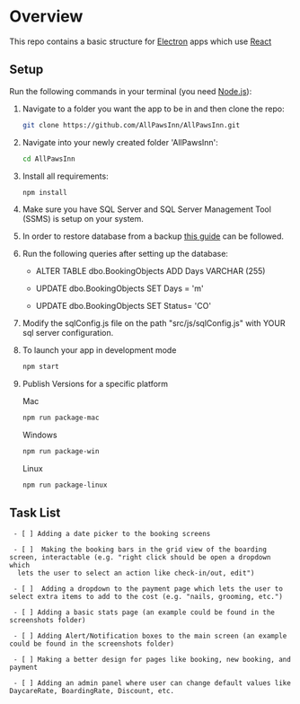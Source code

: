 # Overview
This repo contains a basic structure for [Electron](https://electron.atom.io/) apps which use [React](https://facebook.github.io/react/)

## Setup
Run the following commands in your terminal (you need [Node.js](https://nodejs.org/en/)):

1. Navigate to a folder you want the app to be in and then clone the repo:  
    ```sh
    git clone https://github.com/AllPawsInn/AllPawsInn.git
    ```
2. Navigate into your newly created folder 'AllPawsInn':  
    ```sh
    cd AllPawsInn
    ```

3. Install all requirements:  
    ```sh
    npm install
    ```
4. Make sure you have SQL Server and SQL Server Management Tool (SSMS) is setup on your system.

5. In order to restore database from a backup [this guide](https://www.howtogeek.com/50354/restoring-a-sql-database-backup-using-sql-server-management-studio)  can be followed.

5. Run the following queries after setting up the database:
    - ALTER TABLE dbo.BookingObjects
      ADD Days VARCHAR (255)

    - UPDATE dbo.BookingObjects
      SET Days = 'm'

    - UPDATE dbo.BookingObjects
      SET Status= 'CO'

5. Modify the sqlConfig.js file on the path "src/js/sqlConfig.js" with YOUR sql server configuration.

6. To launch your app in development mode
    ```sh
    npm start

7. Publish Versions for a specific platform

    Mac
    ```sh
    npm run package-mac
    ```

    Windows
    ```sh
    npm run package-win
    ```

    Linux
    ```sh
    npm run package-linux
    ```
## Task List   
     - [ ] Adding a date picker to the booking screens
    
     - [ ]  Making the booking bars in the grid view of the boarding screen, interactable (e.g. "right click should be open a dropdown which
      lets the user to select an action like check-in/out, edit")
      
     - [ ]  Adding a dropdown to the payment page which lets the user to select extra items to add to the cost (e.g. "nails, grooming, etc.")
    
     - [ ] Adding a basic stats page (an example could be found in the screenshots folder)
    
     - [ ] Adding Alert/Notification boxes to the main screen (an example could be found in the screenshots folder)
    
     - [ ] Making a better design for pages like booking, new booking, and payment
    
     - [ ] Adding an admin panel where user can change default values like DaycareRate, BoardingRate, Discount, etc.
    

